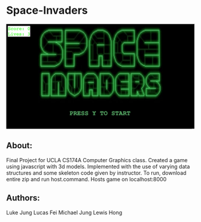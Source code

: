 # Space-Invaders
![pic](https://raw.githubusercontent.com/lukehjung/Space-Invaders/master/space%20invaders%20start.png)
## About:
Final Project for UCLA CS174A Computer Graphics class.  Created a game using javascript with 3d models.  Implemented with the use of varying data structures and some skeleton code given by instructor.  To run, download entire zip and run host.command.  Hosts game on localhost:8000

## Authors:
Luke Jung
Lucas Fei
Michael Jung
Lewis Hong

